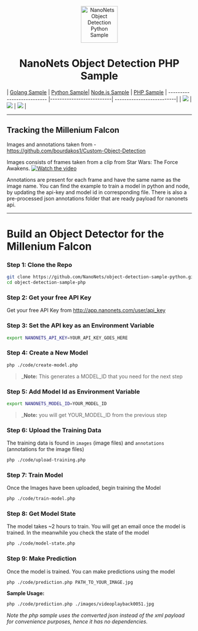 <div align="center">
  <a href="https://nanonets.com/objectdetection/">
    <img src="https://nanonets.com/logo.png" alt="NanoNets Object Detection Python Sample" width="100"/>
    </a>
</div>

<h1 align="center">NanoNets Object Detection PHP Sample</h1>

| [Golang Sample](https://github.com/NanoNets/object-detection-sample-golang) | [Python Sample](https://github.com/NanoNets/object-detection-sample-python)| [Node.js Sample](https://github.com/NanoNets/object-detection-sample-nodejs) | [PHP Sample](https://github.com/NanoNets/object-detection-sample-python)
| -------------------------- |--------------------------| --------------------------|
| [![](https://www.hugopicado.com/assets/golang.png)](https://github.com/NanoNets/object-detection-sample-golang) | [![](http://kata.coderdojo.com/images/thumb/e/ea/Python_logo.png/100px-Python_logo.png)](https://github.com/NanoNets/object-detection-sample-python) | [![](https://s3.amazonaws.com/openshift-hub/production/quickstarts/243/nodejs_custom.png?1456926624)](https://github.com/NanoNets/object-detection-sample-nodejs) | 

** **

## Tracking the Millenium Falcon

Images and annotations taken from - https://github.com/bourdakos1/Custom-Object-Detection

Images consists of frames taken from a clip from Star Wars: The Force Awakens.
[![Watch the video](https://github.com/bourdakos1/Custom-Object-Detection/raw/master/screenshots/starwars_small.gif)](https://www.youtube.com/watch?v=xW2hpkoaIiM)

Annotations are present for each frame and have the same name as the image name. You can find the example to train a model in python and node, by updating the api-key and model id in corresponding file. There is also a pre-processed json annotations folder that are ready payload for nanonets api.


** **

# Build an Object Detector for the Millenium Falcon
 
### Step 1: Clone the Repo
```bash
git clone https://github.com/NanoNets/object-detection-sample-python.git
cd object-detection-sample-php
```

### Step 2: Get your free API Key
Get your free API Key from http://app.nanonets.com/user/api_key

### Step 3: Set the API key as an Environment Variable
```bash
export NANONETS_API_KEY=YOUR_API_KEY_GOES_HERE
```

### Step 4: Create a New Model
```bash
php ./code/create-model.php
```
 >_**Note:** This generates a MODEL_ID that you need for the next step

### Step 5: Add Model Id as Environment Variable
```bash
export NANONETS_MODEL_ID=YOUR_MODEL_ID
```
 >_**Note:** you will get YOUR_MODEL_ID from the previous step

### Step 6: Upload the Training Data
The training data is found in ```images``` (image files) and ```annotations``` (annotations for the image files)
```bash
php ./code/upload-training.php
```

### Step 7: Train Model
Once the Images have been uploaded, begin training the Model
```bash
php ./code/train-model.php
```

### Step 8: Get Model State
The model takes ~2 hours to train. You will get an email once the model is trained. In the meanwhile you check the state of the model
```bash
php ./code/model-state.php
```

### Step 9: Make Prediction
Once the model is trained. You can make predictions using the model
```bash
php ./code/prediction.php PATH_TO_YOUR_IMAGE.jpg
```

**Sample Usage:**
```bash
php ./code/prediction.php ./images/videoplayback0051.jpg
```


*Note the php sample uses the comverted json instead of the xml payload for convenience purposes, hence it has no dependencies.*
